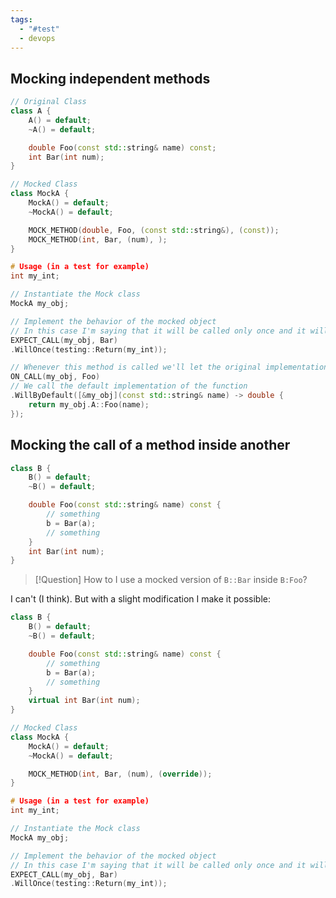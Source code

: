 ```yaml
---
tags:
  - "#test"
  - devops
---
```


## Mocking independent methods

```cpp
// Original Class
class A {
	A() = default;
	~A() = default;

	double Foo(const std::string& name) const;
	int Bar(int num);	
}
```

```cpp
// Mocked Class
class MockA {
	MockA() = default;
	~MockA() = default;

	MOCK_METHOD(double, Foo, (const std::string&), (const));	
	MOCK_METHOD(int, Bar, (num), );	
}
```

```c++
# Usage (in a test for example)
int my_int;

// Instantiate the Mock class
MockA my_obj;

// Implement the behavior of the mocked object
// In this case I'm saying that it will be called only once and it will return `my_int`
EXPECT_CALL(my_obj, Bar)
.WillOnce(testing::Return(my_int));

// Whenever this method is called we'll let the original implementation run
ON_CALL(my_obj, Foo)
// We call the default implementation of the function
.WillByDefault([&my_obj](const std::string& name) -> double {
	return my_obj.A::Foo(name);
});
```


## Mocking the call of a method inside another

```cpp
class B {
	B() = default;
	~B() = default;

	double Foo(const std::string& name) const {
		// something 
		b = Bar(a);
		// something 
	}
	int Bar(int num);	
}
```

> [!Question]
>How to I use a mocked version of `B::Bar` inside `B:Foo`? 

I can't (I think). But with a slight modification I make it possible:

```cpp
class B {
	B() = default;
	~B() = default;

	double Foo(const std::string& name) const {
		// something 
		b = Bar(a);
		// something 
	}
	virtual int Bar(int num);	
}
```

```cpp
// Mocked Class
class MockA {
	MockA() = default;
	~MockA() = default;

	MOCK_METHOD(int, Bar, (num), (override));	
}
```

```c++
# Usage (in a test for example)
int my_int;

// Instantiate the Mock class
MockA my_obj;

// Implement the behavior of the mocked object
// In this case I'm saying that it will be called only once and it will return `my_int`
EXPECT_CALL(my_obj, Bar)
.WillOnce(testing::Return(my_int));